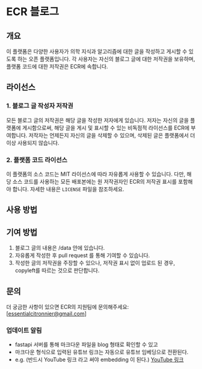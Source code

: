 # ECR 블로그

## 개요
이 플랫폼은 다양한 사용자가 의학 지식과 알고리즘에 대한 글을 작성하고 게시할 수 있도록 하는 오픈 플랫폼입니다. 각 사용자는 자신의 블로그 글에 대한 저작권을 보유하며, 플랫폼 코드에 대한 저작권은 ECR에 속합니다.

## 라이선스

### 1. 블로그 글 작성자 저작권
모든 블로그 글의 저작권은 해당 글을 작성한 저자에게 있습니다. 저자는 자신의 글을 플랫폼에 게시함으로써, 해당 글을 게시 및 표시할 수 있는 비독점적 라이선스를 ECR에 부여합니다. 저작자는 언제든지 자신의 글을 삭제할 수 있으며, 삭제된 글은 플랫폼에서 더 이상 사용되지 않습니다.

### 2. 플랫폼 코드 라이선스
이 플랫폼의 소스 코드는 MIT 라이선스에 따라 자유롭게 사용할 수 있습니다. 다만, 해당 소스 코드를 사용하는 모든 배포본에는 원 저작권자인 ECR의 저작권 표시를 포함해야 합니다. 자세한 내용은 `LICENSE` 파일을 참조하세요.

## 사용 방법


## 기여 방법
1. 블로그 글의 내용은 /data 안에 있습니다.
2. 자유롭게 작성한 후 pull request 를 통해 기여할 수 있습니다.
3. 작성한 글의 저작권을 주장할 수 있으나, 저작권 표시 없이 업로드 된 경우, copyleft를 따르는 것으로 판단합니다.

## 문의
더 궁금한 사항이 있으면 ECR의 지원팀에 문의해주세요: [essentialcitronnier@gmail.com]



### 업데이트 알림
- fastapi 서버를 통해 마크다운 파일을 blog 형태로 확인할 수 있고
- 마크다운 형식으로 입력된 유튜브 링크는 자동으로 유튜브 임베딩으로 전환된다.
- e.g. (반드시 YouTube 링크 라고 써야 embedding 이 된다.)
[YouTube 링크](https://www.youtube.com/watch?v=sZwgpz4s8Jw&t=97s)

